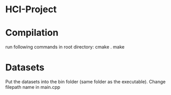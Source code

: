 # HCI-Project

# Compilation
run following commands in root directory:
cmake .
make

# Datasets
Put the datasets into the bin folder (same folder as the executable).
Change filepath name in main.cpp
